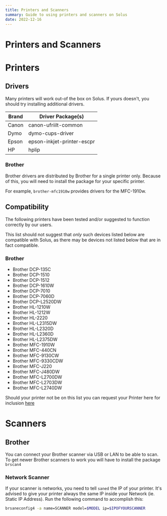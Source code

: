 ```yaml
---
title: Printers and Scanners
summary: Guide to using printers and scanners on Solus
date: 2022-12-16
---
```


# Printers and Scanners

# Printers

## Drivers

Many printers will work out-of the box on Solus. If yours doesn't, you should try installing additional drivers.

| Brand | Driver Package(s)          |
| ----- | -------------------------- |
| Canon | canon-ufriilt-common       |
| Dymo  | dymo-cups-driver           |
| Epson | epson-inkjet-printer-escpr |
| HP    | hplip                      |

### Brother

Brother drivers are distributed by Brother for a single printer only. Because of this, you will need to install the package for your specific printer.

For example, `brother-mfc1910w` provides drivers for the MFC-1910w.

## Compatibility

The following printers have been tested and/or suggested to function correctly by our users.

This list should not suggest that _only_ such devices listed below are compatible with Solus, as there may be devices not listed below that are in fact compatible.

### Brother

- Brother DCP-135C
- Brother DCP-1510
- Brother DCP-1512
- Brother DCP-1610W
- Brother DCP-7010
- Brother DCP-7060D
- Brother DCP-L2520DW
- Brother HL-1210W
- Brother HL-1212W
- Brother HL-2220
- Brother HL-L2315DW
- Brother HL-L2320D
- Brother HL-L2360D
- Brother HL-L2375DW
- Brother MFC-1910W
- Brother MFC-440CN
- Brother MFC-9130CW
- Brother MFC-9330CDW
- Brother MFC-J220
- Brother MFC-J480DW
- Brother MFC-L2700DW
- Brother MFC-L2703DW
- Brother MFC-L2740DW

Should your printer not be on this list you can request your Printer here for inclusion [here](https://dev.getsol.us/T83)

# Scanners

## Brother

You can connect your Brother scanner via USB or LAN to be able to scan. To get newer Brother scanners to work you will have to install the package `brscan4`

### Network Scanner

If your scanner is networks, you need to tell `saned` the IP of your printer. It's advised to give your printer always the same IP inside your Network (ie. Static IP Address). Run the following command to accomplish this:

```bash
brsaneconfig4 -a name=SCANNER model=$MODEL ip=$IPOFYOURSCANNER
```
